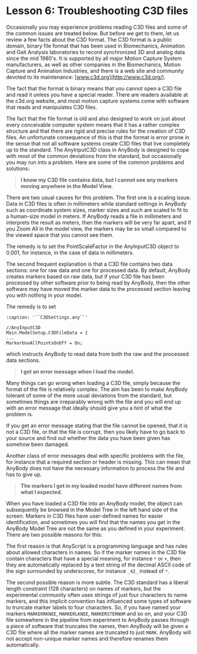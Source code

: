 # Lesson 6: Troubleshooting C3D files

Occasionally you may experience problems reading C3D files and some of
the common issues are treated below. But before we get to them, let us
review a few facts about the C3D format. The C3D format is a public
domain, binary file format that has been used in Biomechanics, Animation
and Gait Analysis laboratories to record synchronized 3D and analog data
since the mid 1980's. It is supported by all major Motion Capture System
manufacturers, as well as other companies in the Biomechanics, Motion
Capture and Animation Industries, and there is a web site and community
devoted to its maintenance: [www.c3d.org](http://www.c3d.org/).

The fact that the format is binary means that you cannot open a C3D file
and read it unless you have a special reader. There are readers
available at the c3d.org website, and most motion capture systems come
with software that reads and manipulates C3D files.

The fact that the file format is old and also designed to work on just
about every conceivable computer system means that it has a rather
complex structure and that there are rigid and precise rules for the
creation of C3D files. An unfortunate consequence of this is that the
format is error prone in the sense that not all software systems create
C3D files that live completely up to the standard. The AnyInputC3D class
in AnyBody is designed to cope with most of the common deviations from
the standard, but occasionally you may run into a problem. Here are some
of the common problems and solutions:

> **I know my C3D file contains data, but I cannot see any markers moving
> anywhere in the Model View.**

There are two usual causes for this problem. The first one is a scaling
issue. Data in C3D files is often in millimeters while standard settings
in AnyBody such as coordinate system sizes, marker sizes and such are
scaled to fit to a human-size model in meters. If AnyBody reads a file
in millimeters and interprets the result as meters, then the markers
will be very far apart, and if you Zoom All in the model view, the
markers may be so small compared to the viewed space that you cannot see
them.

The remedy is to set the PointScaleFactor in the AnyInputC3D object to
0.001, for instance, in the case of data in millimeters.

The second frequent explanation is that a C3D file contains two data
sections: one for raw data and one for processed data. By default,
AnyBody creates markers based on raw data, but if your C3D file has been
processed by other software prior to being read by AnyBody, then the
other software may have moved the marker data to the processed section
leaving you with nothing in your model.

The remedy is to set

```{code-block} AnyScriptDoc
:caption: '``C3DSettings.any``'

//AnyInputC3D
Main.ModelSetup.C3DFileData = {
...
MarkerUseAllPointsOnOff = On;
```

which instructs AnyBody to read data from both the raw and the processed
data sections.

> **I get an error message when I load the model.**

Many things can go wrong when loading a C3D file, simply because the
format of the file is relatively complex. The aim has been to make
AnyBody tolerant of some of the more usual deviations from the standard,
but sometimes things are irreparably wrong with the file and you will
end up with an error message that ideally should give you a hint of what
the problem is.

If you get an error message stating that the file cannot be opened, that
it is not a C3D file, or that the file is corrupt, then you likely have
to go back to your source and find out whether the data you have been
given has somehow been damaged.

Another class of error messages deal with specific problems with the
file, for instance that a required section or header is missing. This
can mean that AnyBody does not have the necessary information to process
the file and has to give up.

> **The markers I get in my loaded model have different names from what
> I expected.**

When you have loaded a C3D file into an AnyBody model, the object can
subsequently be browsed in the Model Tree in the left hand side of the
screen. Markers in C3D files have user-defined names for easier
identification, and sometimes you will find that the names you get in
the AnyBody Model Tree are not the same as you defined in your
experiment. There are two possible reasons for this:

The first reason is that AnyScript is a programming language and has
rules about allowed characters in names. So if the marker names in the
C3D file contain characters that have a special meaning, for instance
`*` or `+`, then they are automatically replaced by a text string of
the decimal ASCII code of the sign surrounded by underscores, for
instance `_42_` instead of `*`.

The second possible reason is more subtle. The C3D standard has a
liberal length constraint (128 characters) on names of markers, but the
experimental community often uses strings of just four characters to
name markers, and this implicit convention has influenced some types of
software to truncate marker labels to four characters. So, if you have
named your markers `MARKERRKNEE`, `MARKERLKNEE`, `MARKERSTERNUM` and so
on, and your C3D file somewhere in the pipeline from experiment to
AnyBody passes through a piece of software that truncates the names,
then AnyBody will be given a C3D file where all the marker names are
truncated to just `MARK`. AnyBody will not accept non-unique marker
names and therefore renames them automatically.
